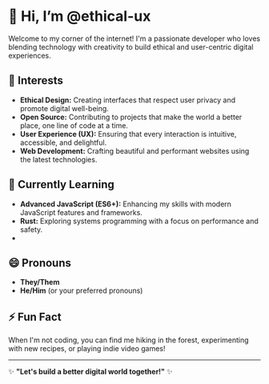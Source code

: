 # 👋 Hi, I’m @ethical-ux

Welcome to my corner of the internet! I'm a passionate developer who loves blending technology with creativity to build ethical and user-centric digital experiences.

## 👀 Interests

- **Ethical Design:** Creating interfaces that respect user privacy and promote digital well-being.
- **Open Source:** Contributing to projects that make the world a better place, one line of code at a time.
- **User Experience (UX):** Ensuring that every interaction is intuitive, accessible, and delightful.
- **Web Development:** Crafting beautiful and performant websites using the latest technologies.

## 🌱 Currently Learning

- **Advanced JavaScript (ES6+):** Enhancing my skills with modern JavaScript features and frameworks.
- **Rust:** Exploring systems programming with a focus on performance and safety.
- 
## 😄 Pronouns

- **They/Them**
- **He/Him** (or your preferred pronouns)

## ⚡ Fun Fact

When I'm not coding, you can find me hiking in the forest, experimenting with new recipes, or playing indie video games!

---

✨ **"Let's build a better digital world together!"** ✨

<!---
ethical-ux/ethical-ux is a ✨ special ✨ repository because its `README.md` (this file) appears on your GitHub profile.
You can click the Preview link to take a look at your changes.
--->
